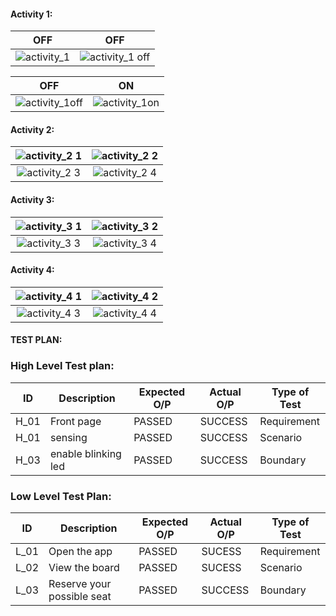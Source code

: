 #### Activity 1:

|OFF|OFF|
|:--:|:--:|
| ![activity_1](https://user-images.githubusercontent.com/94169797/144202956-da2afcb1-2086-43e9-ac96-ba98e4552afb.jpg) | ![activity_1 off](https://user-images.githubusercontent.com/94169797/144203019-eba28a62-fede-4c29-aa57-480cf47e14e7.jpg) |

|OFF|ON|
|:--:|:--:|
| ![activity_1off](https://user-images.githubusercontent.com/94169797/144203203-e3263db5-1e75-4043-80c2-522641c7781e.jpg) | ![activity_1on](https://user-images.githubusercontent.com/94169797/144203216-f9b83bc0-6bed-43a9-b230-064a92bce2a7.jpg) |

#### Activity 2:

| ![activity_2 1](https://user-images.githubusercontent.com/94169797/144203736-ba12ed33-a7d6-4b9f-93af-598671344b89.jpg) | ![activity_2 2](https://user-images.githubusercontent.com/94169797/144203746-e5e2f195-efc9-4818-8c9f-6de9e3ded33d.jpg) |
|:--:|:--:|
| ![activity_2 3](https://user-images.githubusercontent.com/94169797/144203750-ea6c71ab-d5b7-4931-9df6-c93c0cfaffea.jpg) | ![activity_2 4](https://user-images.githubusercontent.com/94169797/144203717-e5f0af84-d1f6-4425-9221-9a40f250ed1b.jpg) |

#### Activity 3:

| ![activity_3 1](https://user-images.githubusercontent.com/94169797/144204647-fa0a50f8-3a69-4eed-b218-e24162c325d5.jpg) | ![activity_3 2](https://user-images.githubusercontent.com/94169797/144204651-61de9215-d0fd-4ec0-bcec-1578d4fe3b2d.jpg) |
|:--:|:--:|
| ![activity_3 3](https://user-images.githubusercontent.com/94169797/144204657-8024be8f-dc79-4a44-b356-ccf92e053982.jpg) | ![activity_3 4](https://user-images.githubusercontent.com/94169797/144204642-8a61f95a-df85-4e73-8795-7a4380e3d4c7.jpg) |

#### Activity 4:

| ![activity_4 1](https://user-images.githubusercontent.com/94169797/144205350-6f2318ed-482b-4031-b49c-d77ee6d2e5da.jpg) | ![activity_4 2](https://user-images.githubusercontent.com/94169797/144205360-edb3b2da-b77f-418e-b57c-cdcd2ab27917.jpg) |
|:--:|:--:|
| ![activity_4 3](https://user-images.githubusercontent.com/94169797/144205364-cb47aa68-5a90-4566-830b-aa7a856d5df6.jpg) | ![activity_4 4](https://user-images.githubusercontent.com/94169797/144205368-60e9bf0a-fb85-4913-92df-f6a46ada786a.jpg) |

#### TEST PLAN:
### High Level Test plan:
| ID    | Description                             | Expected O/P | Actual O/P | Type of Test |
|-------|-----------------------------------------| ------------ | ---------- | ------------ |
| H_01  |Front page                   |PASSED        |SUCCESS     | Requirement  |
| H_01  |sensing                          |PASSED        |SUCCESS     | Scenario     |
| H_03  |enable blinking led             |PASSED        |SUCCESS     | Boundary     |


### Low Level Test Plan:
| ID    | Description           | Expected O/P | Actual O/P | Type of Test | 
|-------|-----------------------| ------------ | -----------| ------------ |
| L_01  |Open the app           | PASSED       |SUCESS      | Requirement  |
| L_02  |View the board| PASSED       |SUCESS      | Scenario     |
| L_03  |Reserve your possible seat     | PASSED       |SUCCESS     | Boundary     |

